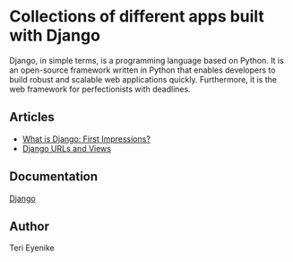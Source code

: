 # Collections of different apps built with Django

Django, in simple terms, is a programming language based on Python. It is an open-source framework written in Python that enables developers to build robust and scalable web applications quickly. Furthermore, it is the web framework for perfectionists with deadlines.

## Articles

- [What is Django: First Impressions?](https://dev.to/terieyenike/what-is-django-first-impressions-3m60)
- [Django URLs and Views](https://dev.to/terieyenike/django-views-and-urls-explained-270l)

## Documentation

[Django](https://docs.djangoproject.com/en/4.2/)

## Author

Teri Eyenike
